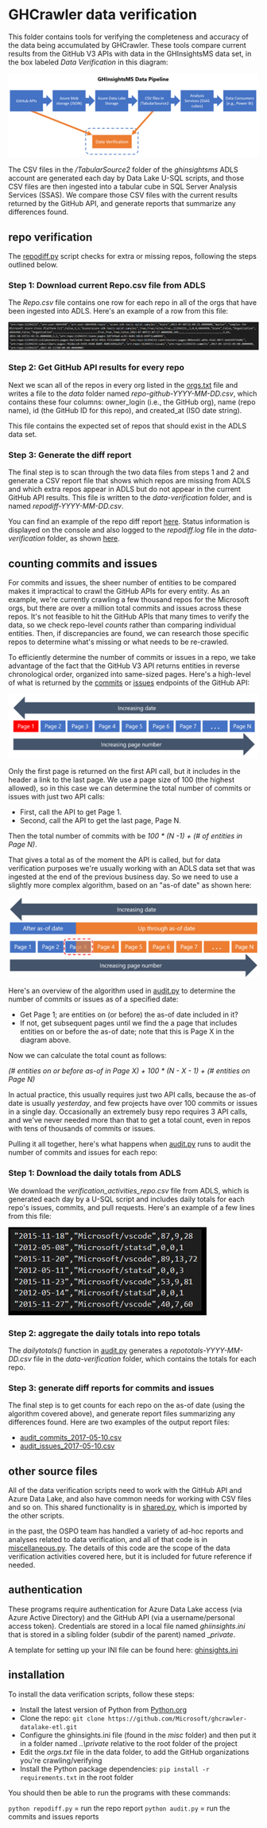 # GHCrawler data verification
This folder contains tools for verifying the completeness and accuracy of the data
being accumulated by GHCrawler. These tools compare current results from the GitHub V3 APIs
with data in the GHInsightsMS data set, in the box labeled _Data Verification_ in this diagram:

![data pipeline](misc/datapipeline.png)

The CSV files in the _/TabularSource2_ folder of the _ghinsightsms_ ADLS account are generated each
day by Data Lake U-SQL scripts, and those CSV files are then ingested into a tabular cube in SQL
Server Analysis Services (SSAS). We compare those CSV files with the current results
returned by the GitHub API, and generate reports that summarize any differences found.

## repo verification

The [repodiff.py](https://github.com/Microsoft/ghcrawler-datalake-etl/blob/master/verification/repodiff.py)
script checks for extra or missing repos, following the steps outlined below.

### Step 1: Download current Repo.csv file from ADLS

The _Repo.csv_ file contains one row for each repo in all of the orgs that have been ingested into ADLS. Here's an example of a row from this file:

![Repo.csv example](misc/repocsv.png)

### Step 2: Get GitHub API results for every repo

Next we scan all of the repos in every org listed in the [orgs.txt](https://github.com/Microsoft/ghcrawler-datalake-etl/blob/master/verification/data/orgs.txt) file and writes a file to the
_data_ folder named _repo-github-YYYY-MM-DD.csv_, which contains these four columns: owner_login (i.e., the GitHub org), name (repo name), id (the GitHub ID for this repo), and created_at (ISO date string).

This file contains the expected set of repos that should exist in the ADLS data set.

### Step 3: Generate the diff report

The final step is to scan through the two data files from steps 1 and 2 and generate a CSV report file that shows which repos are missing from ADLS and which extra repos appear in ADLS but do not appear in the current GitHub API results. This file is written to the _data-verification_ folder, and is named _repodiff-YYYY-MM-DD.csv_.

You can find an example of the repo diff report [here](https://github.com/Microsoft/ghcrawler-datalake-etl/blob/master/verification/data-verification/repodiff-2017-05-11.csv). Status information is displayed on the console and also logged to the _repodiff.log_ file in the _data-verification_ folder, as shown [here](https://github.com/Microsoft/ghcrawler-datalake-etl/blob/master/verification/data-verification/repodiff.log).

## counting commits and issues

For commits and issues, the sheer number of entities to be compared makes it impractical to crawl the GitHub APIs for every entity. As an example, we're currently crawling a few thousand repos for the Microsoft orgs, but there are over a million total commits and issues across these repos. It's not feasible to hit the GitHub APIs that many times to verify the data, so we check repo-level _counts_ rather than comparing individual entities. Then, if discrepancies are found, we can research those specific repos to determine what's missing or what needs to be re-crawled.

To efficiently determine the number of commits or issues in a repo, we take advantage of the fact that the GitHub V3 API returns entities in reverse chronological order, organized into same-sized pages. Here's a high-level of what is returned by the [commits](https://developer.github.com/v3/repos/commits/) or [issues](https://developer.github.com/v3/issues/) endpoints of the GitHub API:

![GitHub paged API response](misc/pages1.png)

Only the first page is returned on the first API call, but it includes in the header a link to the last page. We use a page size of 100 (the highest allowed), so in this case we can determine the total number of commits or issues with just two API calls:

* First, call the API to get Page 1.
* Second, call the API to get the last page, Page N.

Then the total number of commits with be _100 * (N -1) + (# of entities in Page N)_.

That gives a total as of the moment the API is called, but for data verification purposes we're usually working with an ADLS data set that was ingested at the end of the previous business day. So we need to use a slightly more complex algorithm, based on an "as-of date" as shown here:

![GitHub paged API response](misc/pages2.png)

Here's an overview of the algorithm used in [audit.py](https://github.com/Microsoft/ghcrawler-datalake-etl/blob/master/verification/audit.py) to determine the number of commits or issues as of a specified date:

* Get Page 1; are entities on (or before) the as-of date included in it?
* If not, get subsequent pages until we find the a page that includes entities on or before the as-of date; note that this is Page X in the diagram above.

Now we can calculate the total count as follows:

_(# entities on or before as-of in Page X) + 100 * (N - X - 1) + (# entities on Page N)_

In actual practice, this usually requires just two API calls, because the as-of date is usually _yesterday_, and few projects have over 100 commits or issues in a single day. Occasionally an extremely busy repo requires 3 API calls, and we've never needed more than that to get a total count, even in repos with tens of thousands of commits or issues.

Pulling it all together, here's what happens when [audit.py](https://github.com/Microsoft/ghcrawler-datalake-etl/blob/master/verification/audit.py) runs to audit the number of commits and issues for each repo:

### Step 1: Download the daily totals from ADLS

We download the _verification_activities_repo.csv_ file from ADLS, which is generated each day by a U-SQL script and includes daily totals for each repo's issues, commits, and pull requests. Here's an example of a few lines from this file:

![verification file](misc/verification_activities.png)

### Step 2: aggregate the daily totals into repo totals

The _dailytotals()_ function in [audit.py](https://github.com/Microsoft/ghcrawler-datalake-etl/blob/master/verification/audit.py) generates a _repototals-YYYY-MM-DD.csv_ file in the _data-verification_ folder, which contains the totals for each repo.

### Step 3: generate diff reports for commits and issues

The final step is to get counts for each repo on the as-of date (using the algorithm covered above), and generate report files summarizing any differences found. Here are two examples of the output report files:

* [audit_commits_2017-05-10.csv](https://github.com/Microsoft/ghcrawler-datalake-etl/blob/master/verification/data-verification/audit_commits_2017-05-10.csv)
* [audit_issues_2017-05-10.csv](https://github.com/Microsoft/ghcrawler-datalake-etl/blob/master/verification/data-verification/audit_issues_2017-05-10.csv)

## other source files

All of the data verification scripts need to work with the GitHub API and Azure Data Lake, and also have common needs for working with CSV files and so on. This shared functionality is in [shared.py](https://github.com/Microsoft/ghcrawler-datalake-etl/blob/master/verification/shared.py), which is imported by the other scripts.

in the past, the OSPO team has handled a variety of ad-hoc reports and analyses related to data verification, and all of that code is in [miscellaneous.py](https://github.com/Microsoft/ghcrawler-datalake-etl/blob/master/verification/miscellaneous.py). The details of this code are the scope of the data verification activities covered here, but it is included for future reference if needed.

## authentication

These programs require authentication for Azure Data Lake access
(via Azure Active Directory) and the GitHub API (via a username/personal access token).
Credentials are stored in a local file named _ghiinsights.ini_ that is stored in a
sibling folder (subdir of the parent) named __private_.

A template for setting up your INI file can be found here: [ghinsights.ini](https://github.com/Microsoft/ghcrawler-datalake-etl/blob/master/verification/misc/ghinsights.ini)

## installation

To install the data verification scripts, follow these steps:

* Install the latest version of Python from [Python.org](https://www.python.org/)
* Clone the repo: ```git clone https://github.com/Microsoft/ghcrawler-datalake-etl.git```
* Configure the ghinsights.ini file (found in the _misc_ folder) and then put it in a folder named _..\private_ relative to the root folder of the project
* Edit the _orgs.txt_ file in the data folder, to add the GitHub organizations you're crawling/verifying
* Install the Python package dependencies: ```pip install -r requirements.txt``` in the root folder

You should then be able to run the programs with these commands:

```python repodiff.py``` = run the repo report
```python audit.py``` = run the commits and issues reports

